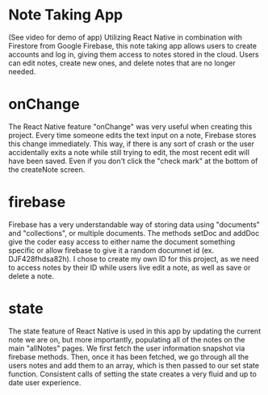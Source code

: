# Note Taking App
(See video for demo of app)
Utilizing React Native in combination with Firestore from Google Firebase, this note taking app allows users to create accounts and log in, giving them access to notes stored in the cloud. Users can edit notes, create new ones, and delete notes that are no longer needed.

# onChange
The React Native feature "onChange" was very useful when creating this project. Every time someone edits the text input on a note, Firebase stores this change immediately. This way, if there is any sort of crash or the user accidentally exits a note while still trying to edit, the most recent edit will have been saved. Even if you don't click the "check mark" at the bottom of the createNote screen.

# firebase
Firebase has a very understandable way of storing data using "documents" and "collections", or multiple documents. The methods setDoc and addDoc give the coder easy access to either name the document something specific or allow firebase to give it a random documnet id (ex. DJF428fhdsa82h). I chose to create my own ID for this project, as we need to access notes by their ID while users live edit a note, as well as save or delete a note.

# state 
The state feature of React Native is used in this app by updating the current note we are on, but more importantly, populating all of the notes on the main "allNotes" pages. We first fetch the user information snapshot via firebase methods. Then, once it has been fetched, we go through all the users notes and add them to an array, which is then passed to our set state function. Consistent calls of setting the state creates a very fluid and up to date user experience.
